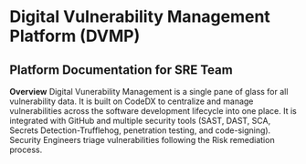 # Digital Vulnerability Management Platform (DVMP)
## Platform Documentation for SRE Team

**Overview**
Digital Vunerability Management is a single pane of glass for all vulnerability data. It is built on CodeDX to centralize and manage vulnerabilities across the software development lifecycle into one place. It is integrated with GitHub and multiple security tools (SAST, DAST, SCA, Secrets Detection-Trufflehog, penetration testing, and code-signing).
Security Engineers triage vulnerabilities following the Risk remediation process.